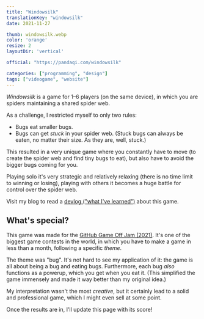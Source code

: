 ```yaml
---
title: "Windowsilk"
translationKey: "windowsilk"
date: 2021-11-27

thumb: windowsilk.webp
color: 'orange'
resize: 2
layoutDir: 'vertical'

official: "https://pandaqi.com/windowsilk"

categories: ["programming", "design"]
tags: ["videogame", "website"]
---
```


_Windowsilk_ is a game for 1&ndash;6 players (on the same device), in which you are spiders maintaining a shared spider web. 

As a challenge, I restricted myself to only two rules:
* Bugs eat smaller bugs.
* Bugs can get _stuck_ in your spider web. (Stuck bugs can always be eaten, no matter their size. As they are, well, stuck.)

This resulted in a very unique game where you constantly have to move (to create the spider web and find tiny bugs to eat), but also have to avoid the bigger bugs coming for you.

Playing solo it's very strategic and relatively relaxing (there is no time limit to winning or losing), playing with others it becomes a huge battle for control over the spider web.

Visit my blog to read a [devlog ("what I've learned")](https://pandaqi.com/blog/videogames/game-jams/devlog-windowsilk) about this game.

## What's special?
This game was made for the [GitHub Game Off Jam (2021)](https://itch.io/jam/game-off-2021). It's one of the biggest game contests in the world, in which you have to make a game in less than a month, following a specific _theme_.

The theme was "bug". It's not hard to see my application of it: the game is all about being a bug and eating bugs. Furthermore, each bug _also_ functions as a powerup, which you get when you eat it. (This simplified the game immensely and made it way better than my original idea.)

My interpretation wasn't the most _creative_, but it certainly lead to a solid and professional game, which I might even sell at some point.

Once the results are in, I'll update this page with its score!